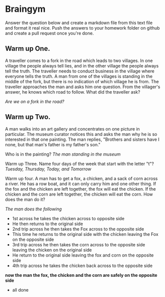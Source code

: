 # Braingym 
Answer the question below and create a markdown file from this text file and format it real nice. Push the answers to your homework folder on github and create a pull request once you're done. 


## Warm up One.
A traveller comes to a fork in the road which leads to two villages. In one village the people always tell lies, and in the other village the people always tell the truth. The traveller needs to conduct business in the village where everyone tells the truth. A man from one of the villages is standing in the middle of the fork, but there is no indication of which village he is from. The traveller approaches the man and asks him one question. From the villager's answer, he knows which road to follow. What did the traveller ask?

*Are we on a fork in the road?*

## Warm up Two.
A man walks into an art gallery and concentrates on one picture in particular. The museum curator notices this and asks the man why he is so interested in that one painting. The man replies, "Brothers and sisters have I none, but that man's father is my father's son."

Who is in the painting?
*The man standing in the museum*


Warm up Three.
Name four days of the week that start with the letter "t"?
*Tuesday, Thursday, Today, and Tomorrow*

Warm up four.
A man has to get a fox, a chicken, and a sack of corn across a river. He has a row boat, and it can only carry him and one other thing. If the fox and the chicken are left together, the fox will eat the chicken. If the chicken and the corn are left together, the chicken will eat the corn. How does the man do it?

*The man does the following*
- 1st across he takes the chicken across to opposite side
- He then returns to the original side
- 2nd trip across he then takes the Fox across to the opposite side 
- This time he returns to the original side with the chicken leaving the Fox on the opposite side
- 3rd trip across he then takes the corn across to the opposite side leaving the chicken on the original side
- He return to the original side leaving the fox and corn on the opposite side
- 4th trip across he takes the chicken back across to the opposite side

**now the man the fox, the chicken and the corn are safely on the opposite side**

* all done
